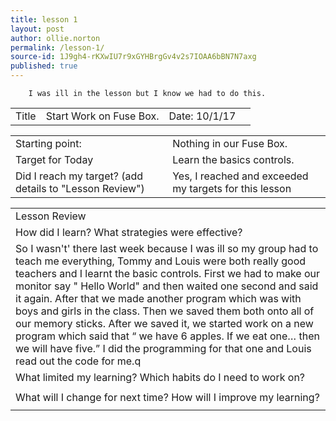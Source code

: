 ```yaml
---
title: lesson 1
layout: post
author: ollie.norton
permalink: /lesson-1/
source-id: 1J9gh4-rKXwIU7r9xGYHBrgGv4v2s7IOAA6bBN7N7axg
published: true
---
```

        I was ill in the lesson but I know we had to do this.

<table>
  <tr>
    <td>Title</td>
    <td>Start Work on Fuse Box.</td>
    <td>Date: 10/1/17</td>
    <td></td>
  </tr>
</table>


<table>
  <tr>
    <td>Starting point:</td>
    <td>Nothing in our Fuse Box.</td>
  </tr>
  <tr>
    <td>Target for Today</td>
    <td>Learn the basics controls.</td>
  </tr>
  <tr>
    <td>Did I reach my target? 
(add details to "Lesson Review")</td>
    <td> Yes, I reached and exceeded my targets for this lesson</td>
  </tr>
</table>


<table>
  <tr>
    <td>Lesson Review</td>
  </tr>
  <tr>
    <td>How did I learn? What strategies were effective? </td>
  </tr>
  <tr>
    <td>So I wasn't' there last week because I was ill so my group had to teach me everything, Tommy and Louis were both really good teachers and I learnt the basic controls. First we had to make our monitor say " Hello World" and then waited one second and said it again. After that we made another program which was with boys and girls in the class. Then we saved them both onto all of our memory sticks. After we saved it, we started work on a new program which said that “ we have 6 apples. If we eat one… then we will have five.” I did the programming for that one and Louis read out the code for me.q</td>
  </tr>
  <tr>
    <td>What limited my learning? Which habits do I need to work on? </td>
  </tr>
  <tr>
    <td></td>
  </tr>
  <tr>
    <td>What will I change for next time? How will I improve my learning?</td>
  </tr>
  <tr>
    <td></td>
  </tr>
</table>


